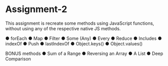 # Assignment-2
This assignment is recreate some methods using JavaScript functions, without using any of the respective native JS methods.

  ●	forEach
  ●	Map
  ●	Filter
  ●	Some (Any)
  ●	Every
  ●	Reduce
  ●	Includes
  ●	indexOf
  ●	Push
  ●	lastIndexOf
  ●	Object.keys()
  ●	Object.values()

BONUS methods
  ●	Sum of a Range
  ●	Reversing an Array
  ●	A List
  ●	Deep Comparison
